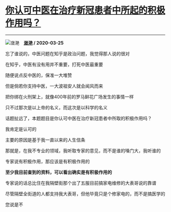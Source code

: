 # [你认可中医在治疗新冠患者中所起的积极作用吗？](https://www.zhihu.com/answer/1103632319)

---------------------------------------------------------------------

![潋滟](https://pic2.zhimg.com/v2-410d32a8015a8ab5f35fae5ee607e72d.jpg?source=1940ef5c "潋滟")&emsp;**[潋滟](https://www.zhihu.com/people/lian-yan-15-25) / 2020-03-25**

忘了谁说的，中医问题在知乎是政治问题，我觉得那人说的很对

在知乎，中医有没有用并不重要，打死中医最重要

随便说点反中医的，保准一大堆赞

但是倘若你支持中医，一大波祖安人就会闻风而来

把你绑在火刑架上，就像400年前的罗马鲜花广场发生的事情一样

只不过那次是以上帝的名义，而这次是以科学的名义


话题扯远了，本题题目是你认可中医在治疗新冠患者中所取的积极作用吗？

我肯定是认可的

主要的原因是基于我一直以来的人生信条

那就是，在我不专业的领域，我听取专家的意见，而不是谁的嗓门大，我听谁的

专家说有积极作用，那应该是有积极作用的

 **至少我目前查到的资料，可以看出确实是有积极作用的** 

专家说的话总比住在我隔壁街那个出了五服目前搞家电维修的大表哥说的靠谱

尽管隔壁全街道的人都支持我大表哥，但他毕竟只是个修家电的，而不是搞医学的

您说是不







